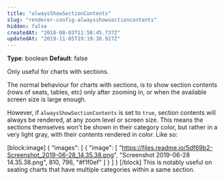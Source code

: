 ```yaml
---
title: "alwaysShowSectionContents"
slug: "renderer-config-alwaysshowsectioncontents"
hidden: false
createdAt: "2018-08-03T11:58:45.737Z"
updatedAt: "2019-11-05T19:19:36.927Z"
---
```

**Type**: boolean
**Default**: false

Only useful for charts with sections.

The normal behaviour for charts with sections, is to show section contents (rows of seats, tables, etc) only after zooming in, or when the available screen size is large enough. 

However, if `alwaysShowSectionContents` is set to `true`, section contents will always be rendered, at any zoom level or screen size. This means the sections themselves won&#39;t be shown in their category color, but rather in a very light gray, with their contents rendered in color. Like so: 


[block:image]
{
  &quot;images&quot;: [
    {
      &quot;image&quot;: [
        &quot;https://files.readme.io/5df69b2-Screenshot_2019-06-28_14.35.38.png&quot;,
        &quot;Screenshot 2019-06-28 14.35.38.png&quot;,
        810,
        796,
        &quot;#f1f0ef&quot;
      ]
    }
  ]
}
[/block]
This is notably useful on seating charts that have multiple categories within a same section.
